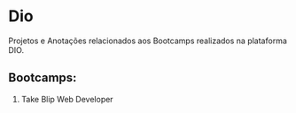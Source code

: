# Dio
Projetos e Anotações relacionados aos Bootcamps realizados na plataforma DIO.

## Bootcamps:

1. Take Blip Web Developer

